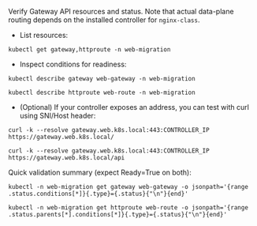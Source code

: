 Verify Gateway API resources and status. Note that actual data-plane routing depends on the installed controller for `nginx-class`.

- List resources:

`kubectl get gateway,httproute -n web-migration`

- Inspect conditions for readiness:

`kubectl describe gateway web-gateway -n web-migration`

`kubectl describe httproute web-route -n web-migration`

- (Optional) If your controller exposes an address, you can test with curl using SNI/Host header:

`curl -k --resolve gateway.web.k8s.local:443:CONTROLLER_IP https://gateway.web.k8s.local/`

`curl -k --resolve gateway.web.k8s.local:443:CONTROLLER_IP https://gateway.web.k8s.local/api`

Quick validation summary (expect Ready=True on both):

`kubectl -n web-migration get gateway web-gateway -o jsonpath='{range .status.conditions[*]}{.type}={.status}{"\n"}{end}'`

`kubectl -n web-migration get httproute web-route -o jsonpath='{range .status.parents[*].conditions[*]}{.type}={.status}{"\n"}{end}'`
